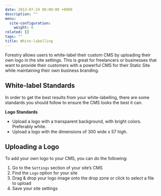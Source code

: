 ```yaml
---
date: 2013-07-24 00:00:00 +0000
description: ""
menu:
  site-configuration:
    weight: 6
related: []
tags: ""
title: White-labelling
---
```


Forestry allows users to white-label their custom CMS by uploading their own logo in the site settings. This is great for freelancers or businesses that want to provide their customers with a powerful CMS for their Static Site while maintaining their own business branding.

## White-label Standards
In order to get the best results from your white-labelling, there are some standards you should follow to ensure the CMS looks the best it can.

**Logo Standards**

* Upload a logo with a transparent background, with bright colors. Preferably white.
* Upload a logo with the dimensions of 300 wide x 57 high.

## Uploading a Logo
To add your own logo to your CMS, you can do the following:

1. Go to the `Settings` section of your site’s CMS
2. Find the `Logo` option for your site
3. Drag & drop your logo image onto the drop zone or click to select a file to upload
4. Save your site settings